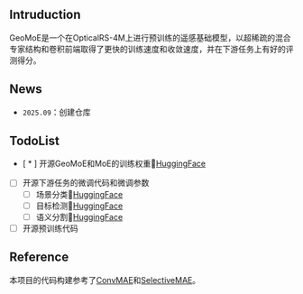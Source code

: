 ## Intruduction

GeoMoE是一个在OpticalRS-4M上进行预训练的遥感基础模型，以超稀疏的混合专家结构和卷积前端取得了更快的训练速度和收敛速度，并在下游任务上有好的评测得分。

## News

- `2025.09`：创建仓库

## TodoList

- [ * ] 开源GeoMoE和MoE的训练权重🤗[HuggingFace](https://huggingface.co/BoZhangNuaa/GeoMoE)
- [ ] 开源下游任务的微调代码和微调参数
  - [ ] 场景分类🤗[HuggingFace](https://huggingface.co/BoZhangNuaa/GeoMoE)
  - [ ] 目标检测🤗[HuggingFace](https://huggingface.co/BoZhangNuaa/GeoMoE)
  - [ ] 语义分割🤗[HuggingFace](https://huggingface.co/BoZhangNuaa/GeoMoE)
- [ ] 开源预训练代码

## Reference

本项目的代码构建参考了[ConvMAE](https://github.com/Alpha-VL/ConvMAE)和[SelectiveMAE](https://github.com/MiliLab/SelectiveMAE)。



